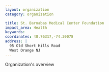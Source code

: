 ```yaml
---
layout: organization
category: organization

title: St. Barnabas Medical Center Foundation
impact_area: Health
keywords: 
coordinates: 40.76317,-74.30078
address: |
  95 Old Short Hills Road
  West Orange NJ 
---
```

Organization's overview
